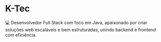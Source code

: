 # K-Tec
💻 Desenvolvedor Full Stack com foco em Java, apaixonado por criar soluções web escaláveis e bem estruturadas, unindo backend e frontend com eficiência.
